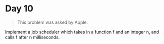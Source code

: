 # Day 10

> This problem was asked by Apple.

Implement a job scheduler which takes in a function f and an integer n, and calls f after n milliseconds.
